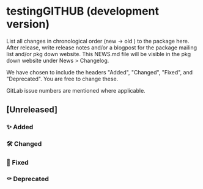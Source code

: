 # testingGITHUB (development version)

List all changes in chronological order (new -> old ) to the package here. After release, write release notes and/or a blogpost for the package mailing list and/or pkg down website. This NEWS.md file will be visible in the pkg down website under News > Changelog.

We have chosen to include the headers "Added", "Changed", "Fixed", and "Deprecated". You are free to change these.

GitLab issue numbers are mentioned where applicable.

## [Unreleased]

### :sparkles: Added

### :hammer_and_wrench: Changed

### :bug: Fixed 

### :coffin: Deprecated

